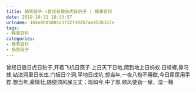```yaml
---
title: 搞笑段子->曾经日狼日虎日豹子 | 糗事百科
date: 2019-10-31 18:33:57
urlname: 104e0b95005d3732fd92b7ae45381b7e
tags: 
- 糗事百科
categories:
- 糗事百科
- 搞笑段子
---
```

曾经日狼日虎日豹子,开着飞机日燕子.上日天下日地,爬到地上日蚂蚁.日蟑螂,靠马蜂,钻进洞里日长虫.门板日个洞,平地日成坑.想当年,一夜八炮不用歇,今日尿尿用手捏.想当年,豪情壮,随便顶风尿三丈；现如今,中了邪,顺风使劲一尿，湿一鞋



